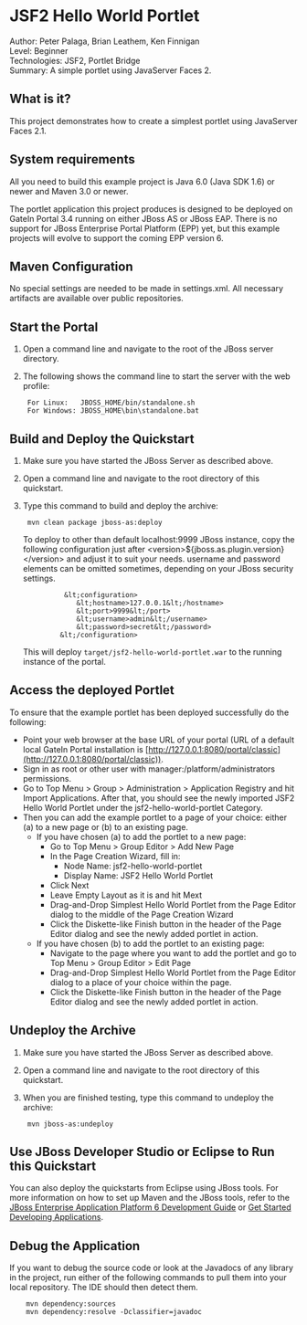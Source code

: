 <!-- Do not edit this derived file! Rather edit the master file gatein-portal-quickstarts-parent/src/main/readme/jsf2-hello-world-portlet/README.md.ftl -->

JSF2 Hello World Portlet
============================
Author: Peter Palaga, Brian Leathem, Ken Finnigan  
Level: Beginner  
Technologies: JSF2, Portlet Bridge  
Summary: A simple portlet using JavaServer Faces 2.


What is it?
-----------

This project demonstrates how to create a simplest portlet using JavaServer Faces 2.1.

<!-- The following content is included from gatein-portal-quickstarts-parent/src/main/readme/include/portlet-general.md.ftl -->

System requirements
-------------------

All you need to build this example project is Java 6.0 (Java SDK 1.6) or newer and Maven 3.0 or newer.

The portlet application this project produces is designed to be deployed on GateIn Portal 3.4 running on either
JBoss AS or JBoss EAP. There is no support for JBoss Enterprise Portal Platform (EPP) yet, but this example projects will evolve
to support the coming EPP version 6.


Maven Configuration
-------------------

No special settings are needed to be made in settings.xml. All necessary artifacts are available over public repositories.


Start the Portal
----------------

1. Open a command line and navigate to the root of the JBoss server directory.
2. The following shows the command line to start the server with the web profile:

        For Linux:   JBOSS_HOME/bin/standalone.sh
        For Windows: JBOSS_HOME\bin\standalone.bat


Build and Deploy the Quickstart
-------------------------------

1. Make sure you have started the JBoss Server as described above.
2. Open a command line and navigate to the root directory of this quickstart.
3. Type this command to build and deploy the archive:

        mvn clean package jboss-as:deploy

   To deploy to other than default localhost:9999 JBoss instance, copy the following configuration 
   just after &lt;version>${jboss.as.plugin.version}&lt;/version> and adjust it to suit your needs.
   username and password elements can be omitted sometimes, depending on your JBoss security settings.
                 
                 &lt;configuration>
                    &lt;hostname>127.0.0.1&lt;/hostname>
                    &lt;port>9999&lt;/port>
                    &lt;username>admin&lt;/username>
                    &lt;password>secret&lt;/password>
                &lt;/configuration>

   This will deploy `target/jsf2-hello-world-portlet.war` to the running instance of the portal.


Access the deployed Portlet
---------------------------

To ensure that the example portlet has been deployed successfully do the following: 
* Point your web browser at the base URL of your portal (URL of a default local GateIn Portal installation is
[http://127.0.0.1:8080/portal/classic](http://127.0.0.1:8080/portal/classic)).
* Sign in as root or other user with manager:/platform/administrators permissions.
* Go to Top Menu > Group > Administration > Application Registry and hit Import Applications. After that, you should
see the newly imported JSF2 Hello World Portlet under the jsf2-hello-world-portlet Category.
* Then you can add the example portlet to a page of your choice: either (a) to a new page or (b) to an existing page.
  * If you have chosen (a) to add the portlet to a new page:
    * Go to Top Menu > Group Editor > Add New Page
    * In the Page Creation Wizard, fill in:
      * Node Name: jsf2-hello-world-portlet
      * Display Name: JSF2 Hello World Portlet
    * Click Next
    * Leave Empty Layout as it is and hit Mext
    * Drag-and-Drop Simplest Hello World Portlet from the Page Editor dialog to the middle of the Page Creation Wizard
    * Click the Diskette-like Finish button in the header of the Page Editor dialog and see the newly added portlet in action.
  * If you have chosen (b) to add the portlet to an existing page:
    * Navigate to the page where you want to add the portlet and go to Top Menu > Group Editor > Edit Page
    * Drag-and-Drop Simplest Hello World Portlet from the Page Editor dialog to a place of your choice within the page.
    * Click the Diskette-like Finish button in the header of the Page Editor dialog and see the newly added portlet in action.


Undeploy the Archive
--------------------

1. Make sure you have started the JBoss Server as described above.
2. Open a command line and navigate to the root directory of this quickstart.
3. When you are finished testing, type this command to undeploy the archive:

        mvn jboss-as:undeploy


Use JBoss Developer Studio or Eclipse to Run this Quickstart
------------------------------------------------------------
You can also deploy the quickstarts from Eclipse using JBoss tools. For more information on how to set up Maven and the JBoss 
tools, refer to the 
[JBoss Enterprise Application Platform 6 Development Guide](https://access.redhat.com/knowledge/docs/JBoss_Enterprise_Application_Platform/) 
or [Get Started Developing Applications](http://www.jboss.org/jdf/quickstarts/jboss-as-quickstart/guide/Introduction/ "Get Started Developing Applications").


Debug the Application
---------------------

If you want to debug the source code or look at the Javadocs of any library in the project, run either of the following 
commands to pull them into your local repository. The IDE should then detect them.

        mvn dependency:sources
        mvn dependency:resolve -Dclassifier=javadoc
